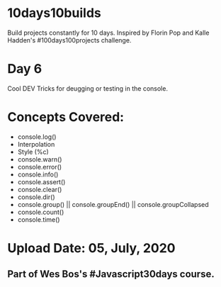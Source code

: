 # 10days10builds
Build projects constantly for 10 days. Inspired by Florin Pop and Kalle Hadden's #100days100projects challenge.

# Day 6
Cool DEV Tricks for deugging or testing in the console.

# Concepts Covered:
* console.log()
* Interpolation
* Style (%c)
* console.warn()
* console.error()
* console.info()
* console.assert()
* console.clear()
* console.dir()
* console.group() || console.groupEnd() || console.groupCollapsed
* console.count()
* console.time()

# Upload Date: 05, July, 2020
## Part of Wes Bos's #Javascript30days course.
